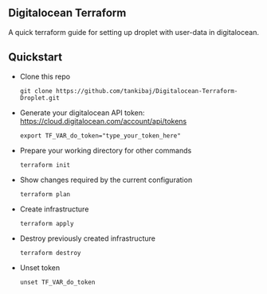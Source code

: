 ## Digitalocean Terraform

A quick terraform guide for setting up droplet with user-data in digitalocean.



## Quickstart

- Clone this repo

  `git clone https://github.com/tankibaj/Digitalocean-Terraform-Droplet.git`

- Generate your digitalocean API token: https://cloud.digitalocean.com/account/api/tokens

  `export TF_VAR_do_token="type_your_token_here"`

- Prepare your working directory for other commands

  `terraform init`

- Show changes required by the current configuration

  `terraform plan`

- Create infrastructure

  `terraform apply`

- Destroy previously created infrastructure

  `terraform destroy`

- Unset token

  `unset TF_VAR_do_token`
